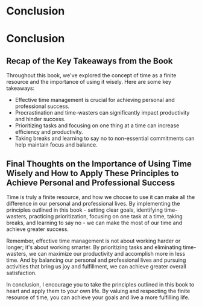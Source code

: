 # Conclusion

Conclusion
==========

Recap of the Key Takeaways from the Book
----------------------------------------

Throughout this book, we've explored the concept of time as a finite resource and the importance of using it wisely. Here are some key takeaways:

* Effective time management is crucial for achieving personal and professional success.
* Procrastination and time-wasters can significantly impact productivity and hinder success.
* Prioritizing tasks and focusing on one thing at a time can increase efficiency and productivity.
* Taking breaks and learning to say no to non-essential commitments can help maintain focus and balance.

Final Thoughts on the Importance of Using Time Wisely and How to Apply These Principles to Achieve Personal and Professional Success
------------------------------------------------------------------------------------------------------------------------------------

Time is truly a finite resource, and how we choose to use it can make all the difference in our personal and professional lives. By implementing the principles outlined in this book - setting clear goals, identifying time-wasters, practicing prioritization, focusing on one task at a time, taking breaks, and learning to say no - we can make the most of our time and achieve greater success.

Remember, effective time management is not about working harder or longer; it's about working smarter. By prioritizing tasks and eliminating time-wasters, we can maximize our productivity and accomplish more in less time. And by balancing our personal and professional lives and pursuing activities that bring us joy and fulfillment, we can achieve greater overall satisfaction.

In conclusion, I encourage you to take the principles outlined in this book to heart and apply them to your own life. By valuing and respecting the finite resource of time, you can achieve your goals and live a more fulfilling life.